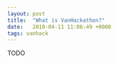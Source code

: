```yaml
---
layout: post
title:  "What is VanHackathon?"
date:   2018-04-11 11:06:49 +0000
tags: vanhack
---
```

TODO